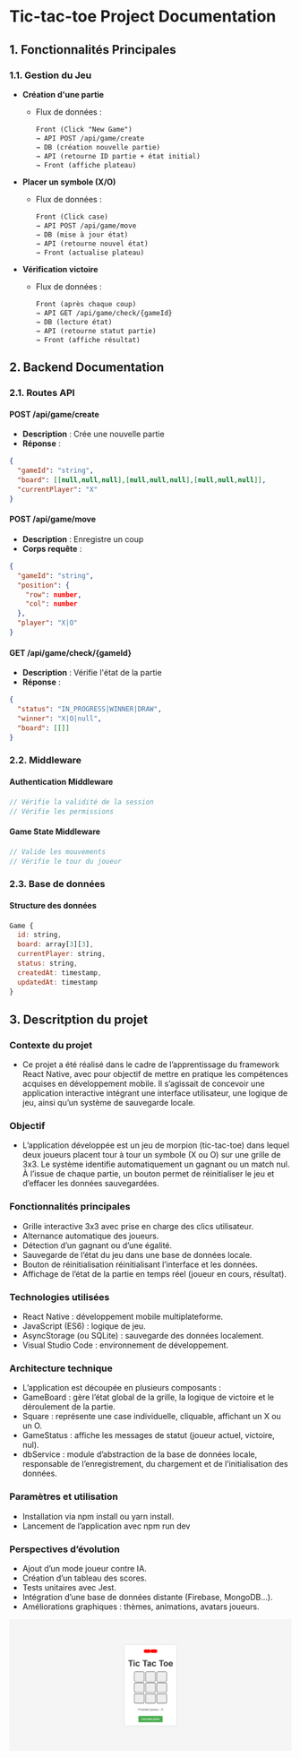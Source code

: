# Tic-tac-toe Project Documentation

## 1. Fonctionnalités Principales

### 1.1. Gestion du Jeu
- **Création d'une partie**
  - Flux de données : 
    ```
    Front (Click "New Game") 
    → API POST /api/game/create 
    → DB (création nouvelle partie) 
    → API (retourne ID partie + état initial) 
    → Front (affiche plateau)
    ```

- **Placer un symbole (X/O)**
  - Flux de données :
    ```
    Front (Click case) 
    → API POST /api/game/move 
    → DB (mise à jour état) 
    → API (retourne nouvel état) 
    → Front (actualise plateau)
    ```

- **Vérification victoire**
  - Flux de données :
    ```
    Front (après chaque coup) 
    → API GET /api/game/check/{gameId} 
    → DB (lecture état) 
    → API (retourne statut partie) 
    → Front (affiche résultat)
    ```

## 2. Backend Documentation

### 2.1. Routes API

#### POST /api/game/create
- **Description** : Crée une nouvelle partie
- **Réponse** : 
```json
{
  "gameId": "string",
  "board": [[null,null,null],[null,null,null],[null,null,null]],
  "currentPlayer": "X"
}
```

#### POST /api/game/move
- **Description** : Enregistre un coup
- **Corps requête** :
```json
{
  "gameId": "string",
  "position": {
    "row": number,
    "col": number
  },
  "player": "X|O"
}
```

#### GET /api/game/check/{gameId}
- **Description** : Vérifie l'état de la partie
- **Réponse** :
```json
{
  "status": "IN_PROGRESS|WINNER|DRAW",
  "winner": "X|O|null",
  "board": [[]]
}
```

### 2.2. Middleware

#### Authentication Middleware
```javascript
// Vérifie la validité de la session
// Vérifie les permissions
```

#### Game State Middleware
```javascript
// Valide les mouvements
// Vérifie le tour du joueur
```

### 2.3. Base de données

#### Structure des données
```javascript
Game {
  id: string,
  board: array[3][3],
  currentPlayer: string,
  status: string,
  createdAt: timestamp,
  updatedAt: timestamp
}
```


## 3. Descritption du projet

### Contexte du projet
- Ce projet a été réalisé dans le cadre de l’apprentissage du framework React Native, avec pour objectif de mettre en pratique les compétences acquises en développement mobile. Il s’agissait de concevoir une application interactive intégrant une interface utilisateur, une logique de jeu, ainsi qu’un système de sauvegarde locale.


### Objectif
- L’application développée est un jeu de morpion (tic-tac-toe) dans lequel deux joueurs placent tour à tour un symbole (X ou O) sur une grille de 3x3. Le système identifie automatiquement un gagnant ou un match nul. À l’issue de chaque partie, un bouton permet de réinitialiser le jeu et d’effacer les données sauvegardées.

### Fonctionnalités principales
- Grille interactive 3x3 avec prise en charge des clics utilisateur. 
- Alternance automatique des joueurs. 
- Détection d’un gagnant ou d’une égalité. 
- Sauvegarde de l’état du jeu dans une base de données locale. 
- Bouton de réinitialisation réinitialisant l’interface et les données. 
- Affichage de l’état de la partie en temps réel (joueur en cours, résultat).

### Technologies utilisées
- React Native : développement mobile multiplateforme. 
- JavaScript (ES6) : logique de jeu. 
- AsyncStorage (ou SQLite) : sauvegarde des données localement. 
- Visual Studio Code : environnement de développement.

### Architecture technique
- L’application est découpée en plusieurs composants : 
- GameBoard : gère l’état global de la grille, la logique de victoire et le déroulement de la partie. 
- Square : représente une case individuelle, cliquable, affichant un X ou un O. 
- GameStatus : affiche les messages de statut (joueur actuel, victoire, nul). 
- dbService : module d’abstraction de la base de données locale, responsable de l’enregistrement, du chargement et de l’initialisation des données.

### Paramètres et utilisation
- Installation via npm install ou yarn install. 
- Lancement de l’application avec npm run dev

### Perspectives d’évolution
- Ajout d’un mode joueur contre IA. 
- Création d’un tableau des scores. 
- Tests unitaires avec Jest. 
- Intégration d’une base de données distante (Firebase, MongoDB...). 
- Améliorations graphiques : thèmes, animations, avatars joueurs.


![Screenshot](Capture_decran_2025_05_02_102030.png)